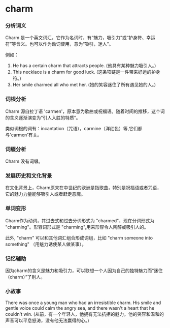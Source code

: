 # charm

### 分析词义

  

Charm 是一个英文词汇，它作为名词时，有“魅力，吸引力”或“护身符、幸运符”等含义。也可以作为动词使用，意为“吸引，迷人”。

  

例如：

  

1.  He has a certain charm that attracts people. (他具有某种魅力吸引人。)
2.  This necklace is a charm for good luck. (这条项链是一件带来好运的护身符。)
3.  Her smile charmed all who met her. (她的笑容迷住了所有遇见她的人。)

  

### 词根分析

  

Charm 源自拉丁语 'carmen'，原本意为歌曲或祝福语。随着时间的推移，这个词的含义逐渐演变为"引人入胜的特质”。

  

类似词根的词有：incantation（咒语），carmine（洋红色）等,它们都与'carmen'有关。

  

### 词缀分析

  

Charm 没有词缀。

  

### 发展历史和文化背景

  

在文化背景上，Charm原来在中世纪的欧洲是指歌曲，特别是祝福语或者咒语，它的魅力力量能够吸引人或者赶走恶魔。

  

### 单词变形

  

Charm作为动词，其过去式和过去分词形式为 "charmed"，现在分词形式为 "charming"。形容词形式是 "charming",用来形容令人陶醉或吸引人的。

  

此外, "charm" 可以和其他词汇组合形成词组，比如 "charm someone into something" （用魅力诱使某人做某事）。

  

### 记忆辅助

  

因为charm的含义是魅力和吸引力，可以联想一个人因为自己的独特魅力而“迷住（charm）”了别人。

  

### 小故事

  

There was once a young man who had an irresistible charm. His smile and gentle voice could calm the angry sea, and there wasn't a heart that he couldn't win. (从前，有一个年轻人，他拥有无法抗拒的魅力。他的笑容和温和的声音可以平息怒涛，没有他无法赢得的心。)
